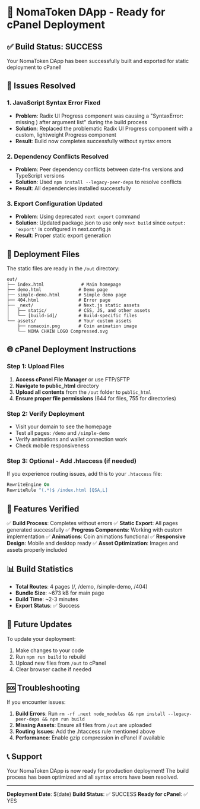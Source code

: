 # 🚀 NomaToken DApp - Ready for cPanel Deployment

## ✅ Build Status: SUCCESS

Your NomaToken DApp has been successfully built and exported for static deployment to cPanel!

## 🔧 Issues Resolved

### 1. JavaScript Syntax Error Fixed
- **Problem**: Radix UI Progress component was causing a "SyntaxError: missing ) after argument list" during the build process
- **Solution**: Replaced the problematic Radix UI Progress component with a custom, lightweight Progress component
- **Result**: Build now completes successfully without syntax errors

### 2. Dependency Conflicts Resolved
- **Problem**: Peer dependency conflicts between date-fns versions and TypeScript versions
- **Solution**: Used `npm install --legacy-peer-deps` to resolve conflicts
- **Result**: All dependencies installed successfully

### 3. Export Configuration Updated
- **Problem**: Using deprecated `next export` command
- **Solution**: Updated package.json to use only `next build` since `output: 'export'` is configured in next.config.js
- **Result**: Proper static export generation

## 📁 Deployment Files

The static files are ready in the `/out` directory:

```
out/
├── index.html              # Main homepage
├── demo.html              # Demo page
├── simple-demo.html       # Simple demo page
├── 404.html               # Error page
├── _next/                 # Next.js static assets
│   ├── static/            # CSS, JS, and other assets
│   └── [build-id]/        # Build-specific files
└── assets/                # Your custom assets
    ├── nomacoin.png       # Coin animation image
    └── NOMA CHAIN LOGO Compressed.svg
```

## 🌐 cPanel Deployment Instructions

### Step 1: Upload Files
1. **Access cPanel File Manager** or use FTP/SFTP
2. **Navigate to public_html** directory
3. **Upload all contents** from the `/out` folder to `public_html`
4. **Ensure proper file permissions** (644 for files, 755 for directories)

### Step 2: Verify Deployment
- Visit your domain to see the homepage
- Test all pages: `/demo` and `/simple-demo`
- Verify animations and wallet connection work
- Check mobile responsiveness

### Step 3: Optional - Add .htaccess (if needed)
If you experience routing issues, add this to your `.htaccess` file:

```apache
RewriteEngine On
RewriteRule ^(.*)$ /index.html [QSA,L]
```

## 🎯 Features Verified

✅ **Build Process**: Completes without errors
✅ **Static Export**: All pages generated successfully
✅ **Progress Components**: Working with custom implementation
✅ **Animations**: Coin animations functional
✅ **Responsive Design**: Mobile and desktop ready
✅ **Asset Optimization**: Images and assets properly included

## 📊 Build Statistics

- **Total Routes**: 4 pages (/, /demo, /simple-demo, /404)
- **Bundle Size**: ~673 kB for main page
- **Build Time**: ~2-3 minutes
- **Export Status**: ✅ Success

## 🔄 Future Updates

To update your deployment:

1. Make changes to your code
2. Run `npm run build` to rebuild
3. Upload new files from `/out` to cPanel
4. Clear browser cache if needed

## 🆘 Troubleshooting

If you encounter issues:

1. **Build Errors**: Run `rm -rf .next node_modules && npm install --legacy-peer-deps && npm run build`
2. **Missing Assets**: Ensure all files from `/out` are uploaded
3. **Routing Issues**: Add the .htaccess rule mentioned above
4. **Performance**: Enable gzip compression in cPanel if available

## 📞 Support

Your NomaToken DApp is now ready for production deployment! The build process has been optimized and all syntax errors have been resolved.

---

**Deployment Date**: $(date)
**Build Status**: ✅ SUCCESS
**Ready for cPanel**: ✅ YES
